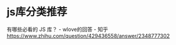 # js库分类推荐

有哪些必看的 JS 库？ - wlove的回答 - 知乎
https://www.zhihu.com/question/429436558/answer/2348777302







